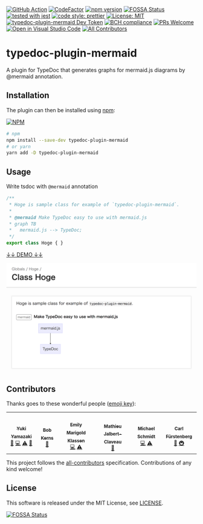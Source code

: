 [![GitHub Action](https://github.com/kamiazya/typedoc-plugin-mermaid/workflows/Node%20CI/badge.svg)](https://github.com/kamiazya/typedoc-plugin-mermaid/actions?workflow=Node+CI)
[![CodeFactor](https://www.codefactor.io/repository/github/kamiazya/typedoc-plugin-mermaid/badge)](https://www.codefactor.io/repository/github/kamiazya/typedoc-plugin-mermaid)
[![npm version](https://badge.fury.io/js/typedoc-plugin-mermaid.svg)](https://badge.fury.io/js/typedoc-plugin-mermaid)
[![FOSSA Status](https://app.fossa.io/api/projects/git%2Bgithub.com%2Fkamiazya%2Ftypedoc-plugin-mermaid.svg?type=shield)](https://app.fossa.io/projects/git%2Bgithub.com%2Fkamiazya%2Ftypedoc-plugin-mermaid?ref=badge_shield)
[![tested with jest](https://img.shields.io/badge/tested_with-jest-99424f.svg)](https://github.com/facebook/jest)
[![code style: prettier](https://img.shields.io/badge/code_style-prettier-ff69b4.svg)](https://github.com/prettier/prettier)
[![License: MIT](https://img.shields.io/badge/License-MIT-yellow.svg)](https://opensource.org/licenses/MIT)
[![typedoc-plugin-mermaid Dev Token](https://badge.devtoken.rocks/typedoc-plugin-mermaid)](https://devtoken.rocks/package/typedoc-plugin-mermaid)
[![BCH compliance](https://bettercodehub.com/edge/badge/kamiazya/typedoc-plugin-mermaid?branch=main)](https://bettercodehub.com/)
[![PRs Welcome](https://img.shields.io/badge/PRs-welcome-brightgreen.svg)](http://makeapullrequest.com)
[![Open in Visual Studio Code](https://open.vscode.dev/badges/open-in-vscode.svg)](https://open.vscode.dev/kamiazya/typedoc-plugin-mermaid)<!-- ALL-CONTRIBUTORS-BADGE:START - Do not remove or modify this section -->
[![All Contributors](https://img.shields.io/badge/all_contributors-6-orange.svg?style=flat-square)](#contributors-)
<!-- ALL-CONTRIBUTORS-BADGE:END -->

# typedoc-plugin-mermaid

A plugin for TypeDoc that generates graphs for mermaid.js diagrams by @mermaid annotation.

## Installation

The plugin can then be installed using [npm](https://www.npmjs.com/):

[![NPM](https://nodei.co/npm/typedoc-plugin-mermaid.png)](https://nodei.co/npm/typedoc-plugin-mermaid/)

```sh
# npm
npm install --save-dev typedoc-plugin-mermaid
# or yarn
yarn add -D typedoc-plugin-mermaid
```

## Usage

Write tsdoc with `@mermaid` annotation

```typescript
/**
 * Hoge is sample class for example of `typedoc-plugin-mermaid`.
 *
 * @mermaid Make TypeDoc easy to use with mermaid.js
 * graph TB
 *   mermaid.js --> TypeDoc;
 */
export class Hoge { }
```

[↓↓ DEMO ↓↓](https://kamiazya.github.io/typedoc-plugin-samples/classes/hoge.html)

[![Example](./media/example.png)](https://kamiazya.github.io/typedoc-plugin-samples/classes/hoge.html)

## Contributors

Thanks goes to these wonderful people ([emoji key](https://allcontributors.org/docs/en/emoji-key)):

<!-- ALL-CONTRIBUTORS-LIST:START - Do not remove or modify this section -->
<!-- prettier-ignore-start -->
<!-- markdownlint-disable -->
<table>
  <tr>
    <td align="center"><a href="http://blog.kamiazya.tech/"><img src="https://avatars0.githubusercontent.com/u/35218186?v=4?s=100" width="100px;" alt=""/><br /><sub><b>Yuki Yamazaki</b></sub></a><br /><a href="#ideas-kamiazya" title="Ideas, Planning, & Feedback">🤔</a> <a href="https://github.com/kamiazya/typedoc-plugin-mermaid/commits?author=kamiazya" title="Code">💻</a> <a href="https://github.com/kamiazya/typedoc-plugin-mermaid/commits?author=kamiazya" title="Tests">⚠️</a> <a href="https://github.com/kamiazya/typedoc-plugin-mermaid/commits?author=kamiazya" title="Documentation">📖</a></td>
    <td align="center"><a href="http://bobkerns.typepad.com"><img src="https://avatars3.githubusercontent.com/u/1154903?v=4?s=100" width="100px;" alt=""/><br /><sub><b>Bob Kerns</b></sub></a><br /><a href="https://github.com/kamiazya/typedoc-plugin-mermaid/issues?q=author%3ABobKerns" title="Bug reports">🐛</a></td>
    <td align="center"><a href="http://forivall.com"><img src="https://avatars1.githubusercontent.com/u/760204?v=4?s=100" width="100px;" alt=""/><br /><sub><b>Emily Marigold Klassen</b></sub></a><br /><a href="https://github.com/kamiazya/typedoc-plugin-mermaid/commits?author=forivall" title="Code">💻</a> <a href="https://github.com/kamiazya/typedoc-plugin-mermaid/commits?author=forivall" title="Tests">⚠️</a></td>
    <td align="center"><a href="https://github.com/Dynacord"><img src="https://avatars.githubusercontent.com/u/15387304?v=4?s=100" width="100px;" alt=""/><br /><sub><b>Mathieu Jalbert-Claveau</b></sub></a><br /><a href="https://github.com/kamiazya/typedoc-plugin-mermaid/issues?q=author%3ADynacord" title="Bug reports">🐛</a></td>
    <td align="center"><a href="https://github.com/RunDevelopment"><img src="https://avatars.githubusercontent.com/u/20878432?v=4?s=100" width="100px;" alt=""/><br /><sub><b>Michael Schmidt</b></sub></a><br /><a href="https://github.com/kamiazya/typedoc-plugin-mermaid/commits?author=RunDevelopment" title="Code">💻</a> <a href="https://github.com/kamiazya/typedoc-plugin-mermaid/commits?author=RunDevelopment" title="Tests">⚠️</a></td>
    <td align="center"><a href="https://github.com/azatoth"><img src="https://avatars.githubusercontent.com/u/146477?v=4?s=100" width="100px;" alt=""/><br /><sub><b>Carl Fürstenberg</b></sub></a><br /><a href="https://github.com/kamiazya/typedoc-plugin-mermaid/issues?q=author%3Aazatoth" title="Bug reports">🐛</a> <a href="#infra-azatoth" title="Infrastructure (Hosting, Build-Tools, etc)">🚇</a></td>
  </tr>
</table>

<!-- markdownlint-restore -->
<!-- prettier-ignore-end -->

<!-- ALL-CONTRIBUTORS-LIST:END -->

This project follows the [all-contributors](https://github.com/all-contributors/all-contributors)
specification. Contributions of any kind welcome!

## License

This software is released under the MIT License, see [LICENSE](./LICENSE).

[![FOSSA Status](https://app.fossa.io/api/projects/git%2Bgithub.com%2Fkamiazya%2Ftypedoc-plugin-mermaid.svg?type=large)](https://app.fossa.io/projects/git%2Bgithub.com%2Fkamiazya%2Ftypedoc-plugin-mermaid?ref=badge_large)

